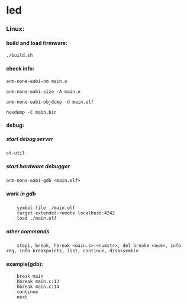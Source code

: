 # led

### Linux:

#### build and load firmware:
```
./build.sh
```

#### check info:
```
arm-none-eabi-nm main.o
```
```
arm-none-eabi-size -A main.o
```
```
arm-none-eabi-objdump -d main.elf
```
```
hexdump -C main.bin
```

#### debug:

##### start debug server
```
st-util
```

##### start hardware debugger
```
arm-none-eabi-gdb <main.elf>
```

##### work in gdb
```
    symbol-file ./main.elf
    target extended-remote localhost:4242
    load ./main.elf
```

##### other commands
```
    stepi, break, hbreak <main.s>:<numstr>, del breake <num>, info reg, info breakpoints, list, continue, disassemble
```

#### example(gdb):
```
    break main
    hbreak main.c:13
    hbreak main.c:14
    continue
    next
```
